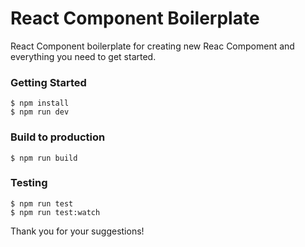 # React Component Boilerplate
React Component boilerplate for creating new Reac Compoment and everything you need to get started.


### Getting Started
```
$ npm install
$ npm run dev
```

### Build to production

```
$ npm run build
```

### Testing

```
$ npm run test
$ npm run test:watch
```

Thank you for your suggestions!